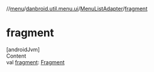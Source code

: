 //[menu](../../index.md)/[danbroid.util.menu.ui](../index.md)/[MenuListAdapter](index.md)/[fragment](fragment.md)



# fragment  
[androidJvm]  
Content  
val [fragment](fragment.md): [Fragment](https://developer.android.com/reference/kotlin/androidx/fragment/app/Fragment.html)  




